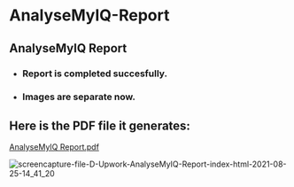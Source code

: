 # AnalyseMyIQ-Report
## AnalyseMyIQ Report

+ ### Report is completed succesfully.
+ ### Images are separate now.

## Here is the PDF file it generates:

[AnalyseMyIQ Report.pdf](https://github.com/azazmuzaffar/AnalyseMyIQ-Report/files/7045870/AnalyseMyIQ.Report.pdf)

![screencapture-file-D-Upwork-AnalyseMyIQ-Report-index-html-2021-08-25-14_41_20](https://user-images.githubusercontent.com/64412852/130767999-0e1c1f83-19f2-4aaf-92ba-2e82a8224e75.png)

